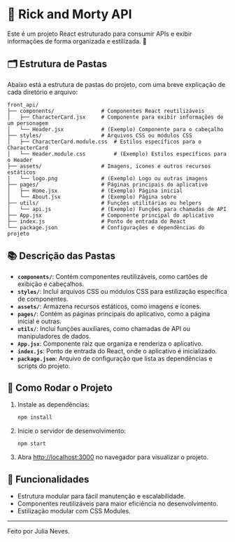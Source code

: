 # 🌌 Rick and Morty API
Este é um projeto React estruturado para consumir APIs e exibir informações de forma organizada e estilizada. 🚀

## 🗂️ Estrutura de Pastas

Abaixo está a estrutura de pastas do projeto, com uma breve explicação de cada diretório e arquivo:

```
front_api/
├── components/               # Componentes React reutilizáveis
│   ├── CharacterCard.jsx     # Componente para exibir informações de um personagem
│   └── Header.jsx            # (Exemplo) Componente para o cabeçalho
├── styles/                   # Arquivos CSS ou módulos CSS
│   ├── CharacterCard.module.css  # Estilos específicos para o CharacterCard
│   └── Header.module.css         # (Exemplo) Estilos específicos para o Header
├── assets/                   # Imagens, ícones e outros recursos estáticos
│   └── logo.png              # (Exemplo) Logo ou outras imagens
├── pages/                    # Páginas principais do aplicativo
│   ├── Home.jsx              # (Exemplo) Página inicial
│   └── About.jsx             # (Exemplo) Página sobre
├── utils/                    # Funções utilitárias ou helpers
│   └── api.js                # (Exemplo) Funções para chamadas de API
├── App.jsx                   # Componente principal do aplicativo
├── index.js                  # Ponto de entrada do React
└── package.json              # Configurações e dependências do projeto
```

## 📚 Descrição das Pastas

- **`components/`**: Contém componentes reutilizáveis, como cartões de exibição e cabeçalhos.
- **`styles/`**: Inclui arquivos CSS ou módulos CSS para estilização específica de componentes.
- **`assets/`**: Armazena recursos estáticos, como imagens e ícones.
- **`pages/`**: Contém as páginas principais do aplicativo, como a página inicial e outras.
- **`utils/`**: Inclui funções auxiliares, como chamadas de API ou manipuladores de dados.
- **`App.jsx`**: Componente raiz que organiza e renderiza o aplicativo.
- **`index.js`**: Ponto de entrada do React, onde o aplicativo é inicializado.
- **`package.json`**: Arquivo de configuração que lista as dependências e scripts do projeto.

## 🚀 Como Rodar o Projeto

1. Instale as dependências:
   ```bash
   npm install
   ```

2. Inicie o servidor de desenvolvimento:
   ```bash
   npm start
   ```

3. Abra [http://localhost:3000](http://localhost:3000) no navegador para visualizar o projeto.

## 🌟 Funcionalidades

- Estrutura modular para fácil manutenção e escalabilidade.
- Componentes reutilizáveis para maior eficiência no desenvolvimento.
- Estilização modular com CSS Modules.

---
Feito por Julia Neves.
